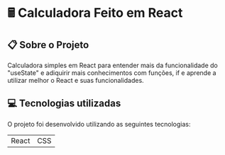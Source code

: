 <h1> 🖩  Calculadora Feito em React </h1>

## 📋 Sobre o Projeto

Calculadora simples em React para entender mais da funcionalidade
do "useState" e adiquirir mais conhecimentos com funções, if e aprende
a utilizar melhor o React e suas funcionalidades.

##  💻 Tecnologias utilizadas

O projeto foi desenvolvido utilizando as seguintes tecnologias:

<table>

<tr>

<td>React</td>
<td>CSS</td>

</tr>

</table>
